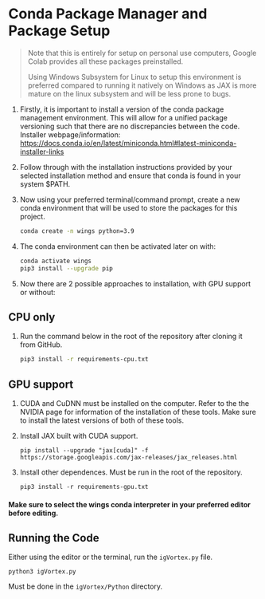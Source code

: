 # Conda Package Manager and Package Setup

> Note that this is entirely for setup on personal use computers, Google Colab provides all these packages preinstalled.
>
> Using Windows Subsystem for Linux to setup this environment is preferred compared to running it natively on Windows as JAX is more mature on the linux subsystem and will be less prone to bugs.

1. Firstly, it is important to install a version of the conda package management environment. This will allow for a unified package versioning such that there are no discrepancies between the code. Installer webpage/information: https://docs.conda.io/en/latest/miniconda.html#latest-miniconda-installer-links

2. Follow through with the installation instructions provided by your selected installation method and ensure that conda is found in your system $PATH.

3. Now using your preferred terminal/command prompt, create a new conda environment that will be used to store the packages for this project.

   ```bash
   conda create -n wings python=3.9
   ```

4. The conda environment can then be activated later on with:

   ```bash
   conda activate wings
   pip3 install --upgrade pip
   ```

5. Now there are 2 possible approaches to installation, with GPU support or without:

## CPU only

1. Run the command below in the root of the repository after cloning it from GitHub.

   ```bash
   pip3 install -r requirements-cpu.txt
   ```

## GPU support

1. CUDA and CuDNN must be installed on the computer. Refer to the the NVIDIA page for information of the installation of these tools. Make sure to install the latest versions of both of these tools.

2. Install JAX built with CUDA support.

   ```
   pip install --upgrade "jax[cuda]" -f https://storage.googleapis.com/jax-releases/jax_releases.html
   ```

3. Install other dependences. Must be run in the root of the repository.

   ```
   pip3 install -r requirements-gpu.txt
   ```

#### Make sure to select the wings conda interpreter in your preferred editor before editing.

## Running the Code

Either using the editor or the terminal, run the `igVortex.py` file.

```
python3 igVortex.py
```

Must be done in the `igVortex/Python` directory.

